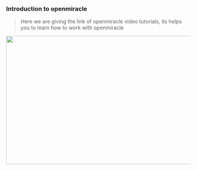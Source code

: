 ### Introduction to openmiracle ###

> Here we are giving the link of openmiracle video tutorials, its helps you to learn how to work with openmiracle

<a href='http://www.youtube.com/watch?feature=player_embedded&v=ruKdrE5Ad-E' target='_blank'><img src='http://img.youtube.com/vi/ruKdrE5Ad-E/0.jpg' width='600' height=350 /></a>